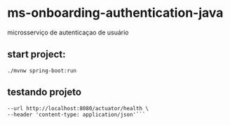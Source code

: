 # ms-onboarding-authentication-java
microsserviço de autenticaçao de usuário

## start project: 
```./mvnw spring-boot:run```

## testando projeto
```curl --request GET \
--url http://localhost:8080/actuator/health \
--header 'content-type: application/json'```
